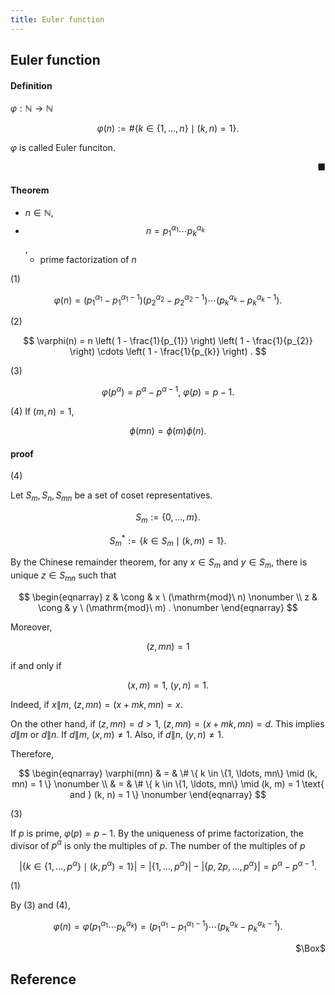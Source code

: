 ```yaml
---
title: Euler function
---
```


## Euler function


#### Definition

$\varphi: \mathbb{N} \rightarrow \mathbb{N}$

$$
    \varphi(n)
    :=
    \#
    \{
        k \in \{1, \ldots, n\}
        \mid
        (k, n) = 1
    \}
    .
$$

$\varphi$ is called Euler funciton.

<div class="end-of-statement" style="text-align: right">■</div>

#### Theorem
- $n \in \mathbb{N}$,
- $$n = p_{1}^{\alpha_{1}} \cdots p_{k}^{\alpha_{k}}$$,
    - prime factorization of $n$

(1)

$$
    \varphi(n)
    =
    (p_{1}^{\alpha_{1}} - p_{1}^{\alpha_{1} - 1})
    (p_{2}^{\alpha_{2}} - p_{2}^{\alpha_{2} - 1})
    \cdots
    (p_{k}^{\alpha_{k}} - p_{k}^{\alpha_{k} - 1})
    .
$$

(2)

$$
    \varphi(n)
    =
    n \left(
        1 - \frac{1}{p_{1}}
    \right)
    \left(
        1 - \frac{1}{p_{2}}
    \right)
    \cdots
    \left(
        1 - \frac{1}{p_{k}}
    \right)
    .
$$

(3)

$$
    \varphi(p^{\alpha})
    =
    p^{\alpha} - p^{\alpha - 1},
    \
    \varphi(p)
    =
    p - 1
    .
$$

(4) If $(m, n) = 1$,

$$
    \phi(mn)
    =
    \phi(m)\phi(n)
    .
$$

#### proof
(4)

Let $S_{m}, S_{n}, S_{mn}$ be a set of coset representatives.

$$
    S_{m}
    :=
    \{
        0, \ldots, m
    \}
    .
$$

$$
    S_{m}^{*}
    :=
    \{
        k \in S_{m}
        \mid
        (k, m) = 1
    \}
    .
$$

By the Chinese remainder theorem, for any $x \in S_{m}$ and $y \in S_{m}$, there is unique $z \in S_{mn}$ such that

$$
\begin{eqnarray}
    z & \cong & x \ (\mathrm{mod}\ n)
    \nonumber
    \\
    z & \cong & y \ (\mathrm{mod}\ m)
    .
    \nonumber
\end{eqnarray}
$$

Moreover,

$$
    (z, mn) = 1
$$

if and only if

$$
    (x, m) = 1,
    \
    (y, n) = 1.
$$

Indeed, if $x \| m$, $(z, mn) = (x + mk, mn) = x$.

On the other hand, if $(z, mn) = d > 1$, $(z, mn) = (x + mk, mn) = d$.
This implies $d \| m$ or $d \| n$.
If $d \| m$, $(x, m) \neq 1$.
Also, if $d \| n$, $(y, n) \neq 1$.

Therefore,

$$
\begin{eqnarray}
    \varphi(mn)
    & = &
        \#
        \{
            k \in \{1, \ldots, mn\}
            \mid
            (k, mn) = 1
        \}
    \nonumber
    \\
    & = &
        \#
        \{
            k \in \{1, \ldots, mn\}
            \mid
            (k, m) = 1
            \text{ and } (k, n) = 1
        \}
    \nonumber
\end{eqnarray}
$$

(3)

If $p$ is prime, $\varphi(p) = p - 1$.
By the uniqueness of prime factorization, the divisor of $p^{\alpha}$ is only the multiples of $p$.
The number of the multiples of $p$

$$
    |
    \{
        k \in \{1, \ldots, p^{\alpha}\}
        \mid
        (k, p^{\alpha})
        =
        1
    \}
    |
    =
    |\{1, \ldots, p^{\alpha}\} |
    -
    |\{p, 2p, \ldots, p^{\alpha}\}|
    =
    p^{\alpha} - p^{\alpha - 1}
    .
$$


(1)

By (3) and (4),

$$
    \varphi(n)
    =
    \varphi(p_{1}^{\alpha_{1}} \cdots p_{k}^{\alpha_{k}})
    =
    (p_{1}^{\alpha_{1}} - p_{1}^{\alpha_{1} - 1})
    \cdots
    (p_{k}^{\alpha_{k}} - p_{k}^{\alpha_{k} - 1})
    .
$$

<div class="QED" style="text-align: right">$\Box$</div>


## Reference

